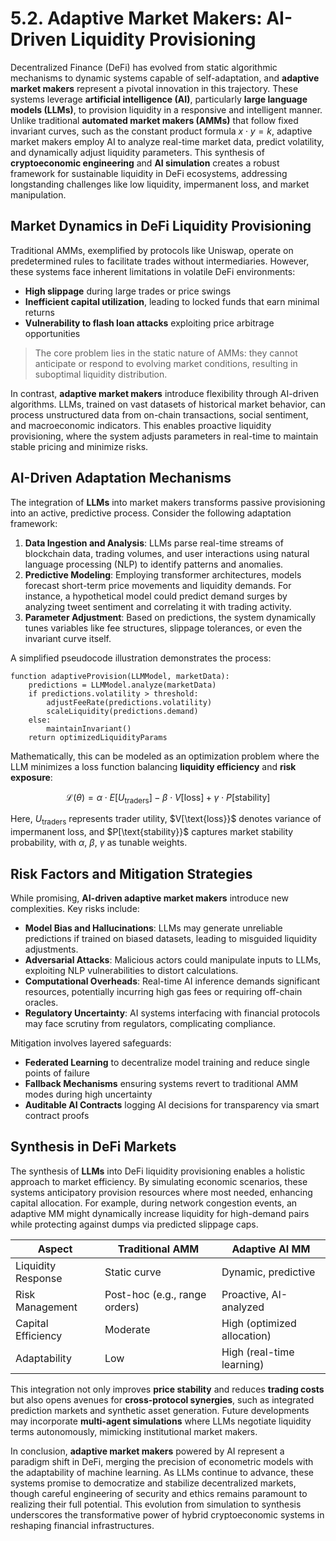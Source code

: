 # 5.2. Adaptive Market Makers: AI-Driven Liquidity Provisioning

Decentralized Finance (DeFi) has evolved from static algorithmic mechanisms to dynamic systems capable of self-adaptation, and **adaptive market makers** represent a pivotal innovation in this trajectory. These systems leverage **artificial intelligence (AI)**, particularly **large language models (LLMs)**, to provision liquidity in a responsive and intelligent manner. Unlike traditional **automated market makers (AMMs)** that follow fixed invariant curves, such as the constant product formula $x \cdot y = k$, adaptive market makers employ AI to analyze real-time market data, predict volatility, and dynamically adjust liquidity parameters. This synthesis of **cryptoeconomic engineering** and **AI simulation** creates a robust framework for sustainable liquidity in DeFi ecosystems, addressing longstanding challenges like low liquidity, impermanent loss, and market manipulation.

## Market Dynamics in DeFi Liquidity Provisioning

Traditional AMMs, exemplified by protocols like Uniswap, operate on predetermined rules to facilitate trades without intermediaries. However, these systems face inherent limitations in volatile DeFi environments:

* **High slippage** during large trades or price swings
* **Inefficient capital utilization**, leading to locked funds that earn minimal returns
* **Vulnerability to flash loan attacks** exploiting price arbitrage opportunities

> The core problem lies in the static nature of AMMs: they cannot anticipate or respond to evolving market conditions, resulting in suboptimal liquidity distribution.

In contrast, **adaptive market makers** introduce flexibility through AI-driven algorithms. LLMs, trained on vast datasets of historical market behavior, can process unstructured data from on-chain transactions, social sentiment, and macroeconomic indicators. This enables proactive liquidity provisioning, where the system adjusts parameters in real-time to maintain stable pricing and minimize risks.

## AI-Driven Adaptation Mechanisms

The integration of **LLMs** into market makers transforms passive provisioning into an active, predictive process. Consider the following adaptation framework:

1. **Data Ingestion and Analysis**: LLMs parse real-time streams of blockchain data, trading volumes, and user interactions using natural language processing (NLP) to identify patterns and anomalies.
2. **Predictive Modeling**: Employing transformer architectures, models forecast short-term price movements and liquidity demands. For instance, a hypothetical model could predict demand surges by analyzing tweet sentiment and correlating it with trading activity.
3. **Parameter Adjustment**: Based on predictions, the system dynamically tunes variables like fee structures, slippage tolerances, or even the invariant curve itself.

A simplified pseudocode illustration demonstrates the process:

```pseudocode
function adaptiveProvision(LLMModel, marketData):
    predictions = LLMModel.analyze(marketData)
    if predictions.volatility > threshold:
        adjustFeeRate(predictions.volatility)
        scaleLiquidity(predictions.demand)
    else:
        maintainInvariant()
    return optimizedLiquidityParams
```

Mathematically, this can be modeled as an optimization problem where the LLM minimizes a loss function balancing **liquidity efficiency** and **risk exposure**:

$$
\mathcal{L}(\theta) = \alpha \cdot E[U_{\text{traders}}] - \beta \cdot V[\text{loss}] + \gamma \cdot P[\text{stability}]
$$

Here, $U_{\text{traders}}$ represents trader utility, $V[\text{loss}}$ denotes variance of impermanent loss, and $P[\text{stability}}$ captures market stability probability, with $\alpha$, $\beta$, $\gamma$ as tunable weights.

## Risk Factors and Mitigation Strategies

While promising, **AI-driven adaptive market makers** introduce new complexities. Key risks include:

* **Model Bias and Hallucinations**: LLMs may generate unreliable predictions if trained on biased datasets, leading to misguided liquidity adjustments.
* **Adversarial Attacks**: Malicious actors could manipulate inputs to LLMs, exploiting NLP vulnerabilities to distort calculations.
* **Computational Overheads**: Real-time AI inference demands significant resources, potentially incurring high gas fees or requiring off-chain oracles.
* **Regulatory Uncertainty**: AI systems interfacing with financial protocols may face scrutiny from regulators, complicating compliance.

Mitigation involves layered safeguards:

- **Federated Learning** to decentralize model training and reduce single points of failure
- **Fallback Mechanisms** ensuring systems revert to traditional AMM modes during high uncertainty
- **Auditable AI Contracts** logging AI decisions for transparency via smart contract proofs

## Synthesis in DeFi Markets

The synthesis of **LLMs** into DeFi liquidity provisioning enables a holistic approach to market efficiency. By simulating economic scenarios, these systems anticipatory provision resources where most needed, enhancing capital allocation. For example, during network congestion events, an adaptive MM might dynamically increase liquidity for high-demand pairs while protecting against dumps via predicted slippage caps.

| Aspect | Traditional AMM | Adaptive AI MM |
|--------|-----------------|----------------|
| Liquidity Response | Static curve | Dynamic, predictive |
| Risk Management | Post-hoc (e.g., range orders) | Proactive, AI-analyzed |
| Capital Efficiency | Moderate | High (optimized allocation) |
| Adaptability | Low | High (real-time learning) |

This integration not only improves **price stability** and reduces **trading costs** but also opens avenues for **cross-protocol synergies**, such as integrated prediction markets and synthetic asset generation. Future developments may incorporate **multi-agent simulations** where LLMs negotiate liquidity terms autonomously, mimicking institutional market makers.

In conclusion, **adaptive market makers** powered by AI represent a paradigm shift in DeFi, merging the precision of econometric models with the adaptability of machine learning. As LLMs continue to advance, these systems promise to democratize and stabilize decentralized markets, though careful engineering of security and ethics remains paramount to realizing their full potential. This evolution from simulation to synthesis underscores the transformative power of hybrid cryptoeconomic systems in reshaping financial infrastructures.